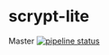 # scrypt-lite

Master [![pipeline status](https://gitlab.com/leonlatsch/scrypt-lite/badges/master/pipeline.svg)](https://gitlab.com/leonlatsch/scrypt-lite/commits/master)
